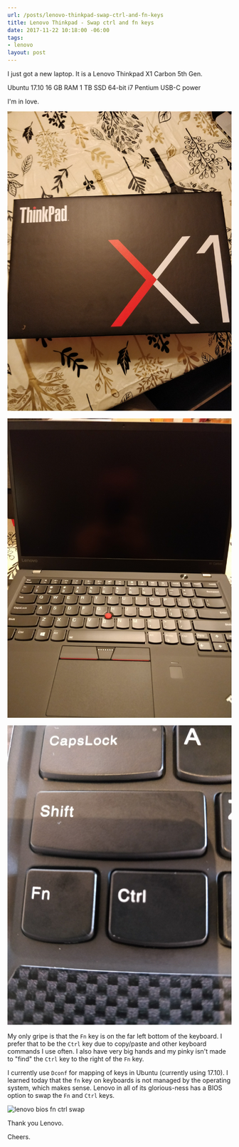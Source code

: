 ```yaml
---
url: /posts/lenovo-thinkpad-swap-ctrl-and-fn-keys
title: Lenovo Thinkpad - Swap ctrl and fn keys
date: 2017-11-22 10:18:00 -06:00
tags:
- lenovo
layout: post
---
```


I just got a new laptop.  It is a Lenovo Thinkpad X1 Carbon 5th Gen.

Ubuntu 17.10
16 GB RAM
1 TB SSD
64-bit i7 Pentium
USB-C power

I'm in love.

![lenovo thinkpad box](/img/lenovo-thinkpad-box.jpg)

![lenovo thinkpad](/img/lenovo-thinkpad.jpg)

![lenovo thinkpad fn ctrl keys](/img/lenovo-thinkpad-fn-ctrl-keys.jpg)

My only gripe is that the `Fn` key is on the far left bottom of the keyboard. I prefer that to be the `Ctrl` key due to copy/paste and other keyboard commands I use often.  I also have very big hands and my pinky isn't made to "find" the `Ctrl` key to the right of the `Fn` key.

I currently use `Dconf` for mapping of keys in Ubuntu (currently using 17.10).  I learned today that the `fn` key on keyboards is not managed by the operating system, which makes sense.  Lenovo in all of its glorious-ness has a BIOS option to swap the `Fn` and `Ctrl` keys.

![lenovo bios fn ctrl swap](/img/lenovo-bios-fn-ctrl-swap.jpg)

Thank you Lenovo.

Cheers.
